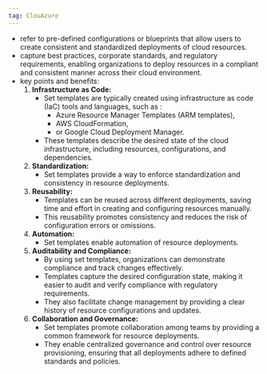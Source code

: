 ```yaml
---
tag: ClouAzure
---
```


+ refer to pre-defined configurations or blueprints that allow users to create consistent and standardized deployments of cloud resources. 
+ capture best practices, corporate standards, and regulatory requirements, enabling organizations to deploy resources in a compliant and consistent manner across their cloud environment.
+ key points and benefits:
	1. **Infrastructure as Code:** 
		+ Set templates are typically created using infrastructure as code (IaC) tools and languages, such as : 
			+ Azure Resource Manager Templates (ARM templates), 
			+ AWS CloudFormation, 
			+ or Google Cloud Deployment Manager. 
		+ These templates describe the desired state of the cloud infrastructure, including resources, configurations, and dependencies.
	1. **Standardization:** 
		+ Set templates provide a way to enforce standardization and consistency in resource deployments. 
	2. **Reusability:** 
		+ Templates can be reused across different deployments, saving time and effort in creating and configuring resources manually. 
		+ This reusability promotes consistency and reduces the risk of configuration errors or omissions.
	1. **Automation:** 
		+ Set templates enable automation of resource deployments. 
	1. **Auditability and Compliance:** 
		+ By using set templates, organizations can demonstrate compliance and track changes effectively. 
		+ Templates capture the desired configuration state, making it easier to audit and verify compliance with regulatory requirements. 
		+ They also facilitate change management by providing a clear history of resource configurations and updates.
	1. **Collaboration and Governance:** 
		+ Set templates promote collaboration among teams by providing a common framework for resource deployments. 
		+ They enable centralized governance and control over resource provisioning, ensuring that all deployments adhere to defined standards and policies.
